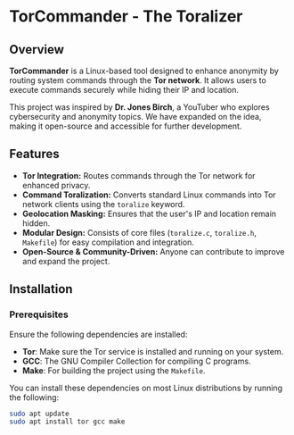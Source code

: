 # TorCommander - The Toralizer

## Overview

**TorCommander** is a Linux-based tool designed to enhance anonymity by routing system commands through the **Tor network**. It allows users to execute commands securely while hiding their IP and location.

This project was inspired by **Dr. Jones Birch**, a YouTuber who explores cybersecurity and anonymity topics. We have expanded on the idea, making it open-source and accessible for further development.

## Features

- **Tor Integration:** Routes commands through the Tor network for enhanced privacy.
- **Command Toralization:** Converts standard Linux commands into Tor network clients using the `toralize` keyword.
- **Geolocation Masking:** Ensures that the user's IP and location remain hidden.
- **Modular Design:** Consists of core files (`toralize.c`, `toralize.h`, `Makefile`) for easy compilation and integration.
- **Open-Source & Community-Driven:** Anyone can contribute to improve and expand the project.

## Installation

### Prerequisites

Ensure the following dependencies are installed:

- **Tor**: Make sure the Tor service is installed and running on your system.
- **GCC**: The GNU Compiler Collection for compiling C programs.
- **Make**: For building the project using the `Makefile`.

You can install these dependencies on most Linux distributions by running the following:

```bash
sudo apt update
sudo apt install tor gcc make
